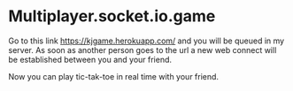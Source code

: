 # Multiplayer.socket.io.game

Go to this link https://kjgame.herokuapp.com/ and you will be queued in my server.
As soon as another person goes to the url a new web connect will be established between you and your friend.

Now you can play tic-tak-toe in real time with your friend.
